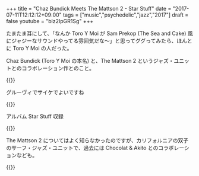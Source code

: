 +++
title = "Chaz Bundick Meets The Mattson 2 - Star Stuff"
date = "2017-07-11T12:12:12+09:00"
tags = ["music","psychedelic","jazz","2017"]
draft = false
youtube = "blz2IpGR1Sg"
+++

たまたま耳にして、「なんか Toro Y Moi が Sam Prekop (The Sea and Cake) 風にジャジーなサウンドやってる雰囲気だな〜」と思ってググってみたら、ほんとに Toro Y Moi の人だった。

Chaz Bundick (Toro Y Moi の本名) と、The Mattson 2 というジャズ・ユニットとのコラボレーション作とのこと。

{{<youtube ISdbV-avHIE>}}

グルーヴィでサイケでよいですね

{{<youtube blz2IpGR1Sg>}}

アルバム Star Stuff 収録

{{<amazon B01MYPLK5X>}}

The Mattson 2 についてはよく知らなかったのですが、カリフォルニアの双子のサーフ・ジャズ・ユニットで、過去には Chocolat & Akito とのコラボレーションなども。

{{<youtube GesLXhz-dtk>}}
